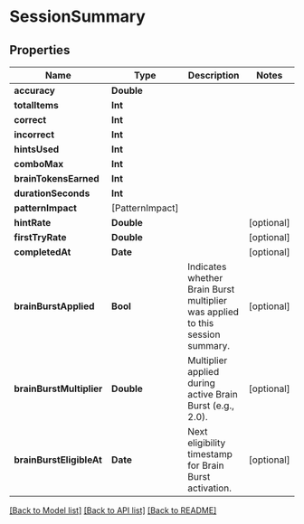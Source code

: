 # SessionSummary

## Properties
Name | Type | Description | Notes
------------ | ------------- | ------------- | -------------
**accuracy** | **Double** |  | 
**totalItems** | **Int** |  | 
**correct** | **Int** |  | 
**incorrect** | **Int** |  | 
**hintsUsed** | **Int** |  | 
**comboMax** | **Int** |  | 
**brainTokensEarned** | **Int** |  | 
**durationSeconds** | **Int** |  | 
**patternImpact** | [PatternImpact] |  | 
**hintRate** | **Double** |  | [optional] 
**firstTryRate** | **Double** |  | [optional] 
**completedAt** | **Date** |  | [optional] 
**brainBurstApplied** | **Bool** | Indicates whether Brain Burst multiplier was applied to this session summary. | [optional] 
**brainBurstMultiplier** | **Double** | Multiplier applied during active Brain Burst (e.g., 2.0). | [optional] 
**brainBurstEligibleAt** | **Date** | Next eligibility timestamp for Brain Burst activation. | [optional] 

[[Back to Model list]](../README.md#documentation-for-models) [[Back to API list]](../README.md#documentation-for-api-endpoints) [[Back to README]](../README.md)


